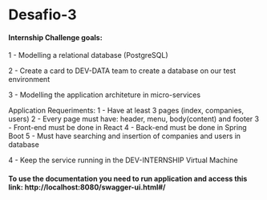 # Desafio-3

#### Internship Challenge goals:
	
1 - Modelling a relational database (PostgreSQL)

2 - Create a card to DEV-DATA team to create a database on our test environment
  
3 - Modelling the application architeture in micro-services
  
Application Requeriments:
1 - Have at least 3 pages (index, companies, users)
2 - Every page must have: header, menu, body(content) and footer
3 - Front-end must be done in React
4 - Back-end must be done in Spring Boot
5 - Must have searching and insertion of companies and users in database
            
4 - Keep the service running in the DEV-INTERNSHIP Virtual Machine

#### To use the documentation you need to run application and access this link: http://localhost:8080/swagger-ui.html#/
